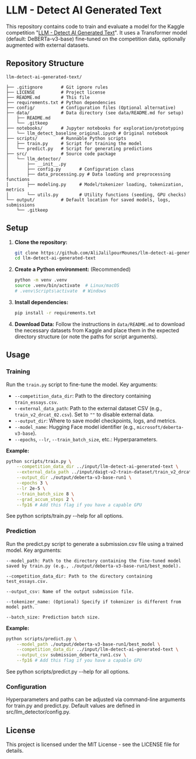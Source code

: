 # LLM - Detect AI Generated Text

This repository contains code to train and evaluate a model for the Kaggle competition "[LLM - Detect AI Generated Text](https://www.kaggle.com/competitions/llm-detect-ai-generated-text)". It uses a Transformer model (default: DeBERTa-v3-base) fine-tuned on the competition data, optionally augmented with external datasets.

## Repository Structure
```
llm-detect-ai-generated-text/

├── .gitignore       # Git ignore rules
├── LICENSE          # Project license
├── README.md        # This file
├── requirements.txt # Python dependencies
├── config/          # Configuration files (Optional alternative)
├── data/            # Data directory (see data/README.md for setup)
│   ├── README.md
│   └── .gitkeep
├── notebooks/       # Jupyter notebooks for exploration/prototyping
│   └── llm_detect_baseline_original.ipynb # Original notebook
├── scripts/         # Runnable Python scripts
│   ├── train.py     # Script for training the model
│   └── predict.py   # Script for generating predictions
├── src/             # Source code package
│   └── llm_detector/
│       ├── __init__.py
│       ├── config.py       # Configuration class
│       ├── data_processing.py # Data loading and preprocessing functions
│       ├── modeling.py     # Model/tokenizer loading, tokenization, metrics
│       └── utils.py        # Utility functions (seeding, GPU checks)
└── output/          # Default location for saved models, logs, submissions
    └── .gitkeep
```


## Setup

1.  **Clone the repository:**
    ```bash
    git clone https://github.com/AliJalilpourMounes/llm-detect-ai-generated-text.git
    cd llm-detect-ai-generated-text
    ```

2.  **Create a Python environment:** (Recommended)
    ```bash
    python -m venv .venv
    source .venv/bin/activate  # Linux/macOS
    # .venv\Scripts\activate  # Windows
    ```

3.  **Install dependencies:**
    ```bash
    pip install -r requirements.txt
    ```

4.  **Download Data:**
    Follow the instructions in `data/README.md` to download the necessary datasets from Kaggle and place them in the expected directory structure (or note the paths for script arguments).

## Usage

### Training

Run the `train.py` script to fine-tune the model. Key arguments:

*   `--competition_data_dir`: Path to the directory containing `train_essays.csv`.
*   `--external_data_path`: Path to the external dataset CSV (e.g., `train_v2_drcat_02.csv`). Set to `""` to disable external data.
*   `--output_dir`: Where to save model checkpoints, logs, and metrics.
*   `--model_name`: Hugging Face model identifier (e.g., `microsoft/deberta-v3-base`).
*   `--epochs`, `--lr`, `--train_batch_size`, etc.: Hyperparameters.

**Example:**

```bash
python scripts/train.py \
    --competition_data_dir ../input/llm-detect-ai-generated-text \
    --external_data_path ../input/daigt-v2-train-dataset/train_v2_drcat_02.csv \
    --output_dir ./output/deberta-v3-base-run1 \
    --epochs 3 \
    --lr 2e-5 \
    --train_batch_size 8 \
    --grad_accum_steps 2 \
    --fp16 # Add this flag if you have a capable GPU
```

See python scripts/train.py --help for all options.

### Prediction

Run the predict.py script to generate a submission.csv file using a trained model. Key arguments:

    --model_path: Path to the directory containing the fine-tuned model saved by train.py (e.g., ./output/deberta-v3-base-run1/best_model).

    --competition_data_dir: Path to the directory containing test_essays.csv.

    --output_csv: Name of the output submission file.

    --tokenizer_name: (Optional) Specify if tokenizer is different from model path.

    --batch_size: Prediction batch size.

**Example:**
```bash
python scripts/predict.py \
    --model_path ./output/deberta-v3-base-run1/best_model \
    --competition_data_dir ../input/llm-detect-ai-generated-text \
    --output_csv submission_deberta_run1.csv \
    --fp16 # Add this flag if you have a capable GPU
```

See python scripts/predict.py --help for all options.

### Configuration

Hyperparameters and paths can be adjusted via command-line arguments for train.py and predict.py. Default values are defined in src/llm_detector/config.py.

## License

This project is licensed under the MIT License - see the LICENSE file for details.
